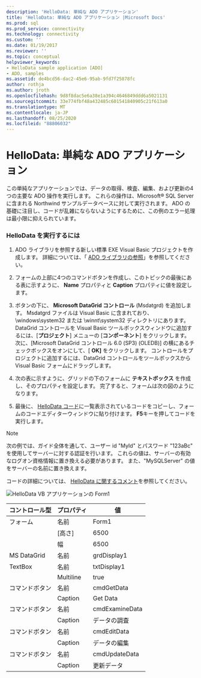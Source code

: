 ```yaml
---
description: 'HelloData: 単純な ADO アプリケーション'
title: 'HelloData: 単純な ADO アプリケーション |Microsoft Docs'
ms.prod: sql
ms.prod_service: connectivity
ms.technology: connectivity
ms.custom: ''
ms.date: 01/19/2017
ms.reviewer: ''
ms.topic: conceptual
helpviewer_keywords:
- HelloData sample application [ADO]
- ADO, samples
ms.assetid: de4bcd56-dac2-45e6-95ab-9fd7f25878fc
author: rothja
ms.author: jroth
ms.openlocfilehash: 9d8f8dac5e6a38e1a394c4646849ddd6a5021131
ms.sourcegitcommit: 33e774fbf48a432485c601541840905c21f613a0
ms.translationtype: MT
ms.contentlocale: ja-JP
ms.lasthandoff: 08/25/2020
ms.locfileid: "88806032"
---
```

# <a name="hellodata-a-simple-ado-application"></a>HelloData: 単純な ADO アプリケーション
この単純なアプリケーションでは、データの取得、検査、編集、および更新の4つの主要な ADO 操作を実行します。 これらの操作は、Microsoft® SQL Server に含まれる Northwind サンプルデータベースに対して実行されます。 ADO の基礎に注目し、コードが乱雑にならないようにするために、この例のエラー処理は最小限に抑えられています。  
  
### <a name="to-run-hellodata"></a>HelloData を実行するには  
  
1.  ADO ライブラリを参照する新しい標準 EXE Visual Basic プロジェクトを作成します。 詳細については、「 [ADO ライブラリの参照](../referencing-the-ado-libraries.md)」を参照してください。  
  
2.  フォームの上部に4つのコマンドボタンを作成し、このトピックの最後にある表に示すように、 **Name** プロパティと **Caption** プロパティに値を設定します。  
  
3.  ボタンの下に、 **Microsoft DataGrid コントロール** (Msdatgrd) を追加します。 Msdatgrd ファイルは Visual Basic に含まれており、\windows\system32 または \winnt\system32 ディレクトリにあります。 DataGrid コントロールを Visual Basic ツールボックスウィンドウに追加するには、[**プロジェクト**] メニューの [**コンポーネント**] をクリックします。 次に、[Microsoft DataGrid コントロール 6.0 (SP3) (OLEDB)] の横にあるチェックボックスをオンにして、[ **OK]** をクリックします。 コントロールをプロジェクトに追加するには、DataGrid コントロールをツールボックスから Visual Basic フォームにドラッグします。  
  
4.  次の表に示すように、グリッドの下のフォームに **テキストボックス** を作成し、そのプロパティを設定します。 完了すると、フォームは次の図のようになります。  
  
5.  最後に、 [HelloData コード](./hellodata-code.md)に一覧表示されているコードをコピーし、フォームのコードエディターウィンドウに貼り付けます。 **F5**キーを押してコードを実行します。  
  
> [!NOTE]
>  次の例では、ガイド全体を通して、ユーザー id "MyId" とパスワード "123aBc" を使用してサーバーに対する認証を行います。 これらの値は、サーバーの有効なログオン資格情報に置き換える必要があります。 また、"MySQLServer" の値をサーバーの名前に置き換えます。  
  
 コードの詳細については、 [HelloData に関するコメント](./comments-on-hellodata.md)を参照してください。  
  
 ![HelloData VB アプリケーションの Form1](../../../ado/guide/data/media/hellodata.gif "HelloData")  
  
|コントロール型|プロパティ|値|  
|------------------|--------------|-----------|  
|フォーム|名前|Form1|  
||[高さ]|6500|  
||幅|6500|  
|MS DataGrid|名前|grdDisplay1|  
|TextBox|名前|txtDisplay1|  
||Multiline|true|  
|コマンドボタン|名前|cmdGetData|  
||Caption|Get Data|  
|コマンドボタン|名前|cmdExamineData|  
||Caption|データの調査|  
|コマンドボタン|名前|cmdEditData|  
||Caption| データの編集|  
|コマンドボタン|名前|cmdUpdateData|  
||Caption|更新データ|